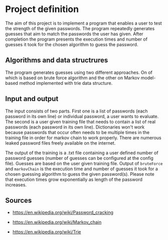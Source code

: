 # Project definition

The aim of this project is to implement a program that enables a user to test the strength of the given passwords. The program repeatedly generates guesses that aim to match the passwords the user has given. After completion the program presents the execution times and number of guesses it took for the chosen algorithm to guess the password.

## Algorithms and data structrures

The program generates guesses using two different approaches. On of which is based on brute force algorithm and the other on Markov model-based method implemented with trie data structure.

## Input and output

The input consists of two parts. First one is a list of passwords (each password in its own line) or individual password, a user wants to evaluate. The second is a user given training file that needs to contain a list of real passwords (each password in its own line). Dictionaries won't work because passwords that occur often needs to be multiple times in the training file in order for markov chain to work properly. There are numerous leaked password files freely available on the internet. 

The output of the training is a .txt file containing a user defined number of password guesses (number of guesses can be configured at the config file). Guesses are based on the user given training file. Output of `bruteForce` and `markovChain` is the execution time and number of guesses it took for a chosen guessing algorithm to guess the given password(s). Please note that execution times grow exponentially as length of the password increases.

## Sources

* https://en.wikipedia.org/wiki/Password_cracking

* https://en.wikipedia.org/wiki/Markov_chain

* https://en.wikipedia.org/wiki/Trie
